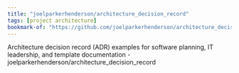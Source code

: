 ```yaml
---
title: "joelparkerhenderson/architecture_decision_record"
tags: [project architecture]
bookmark-of: "https://github.com/joelparkerhenderson/architecture_decision_record#how-to-start-using-adrs"
---
```

Architecture decision record (ADR) examples for software planning, IT leadership, and template documentation - joelparkerhenderson/architecture_decision_record
